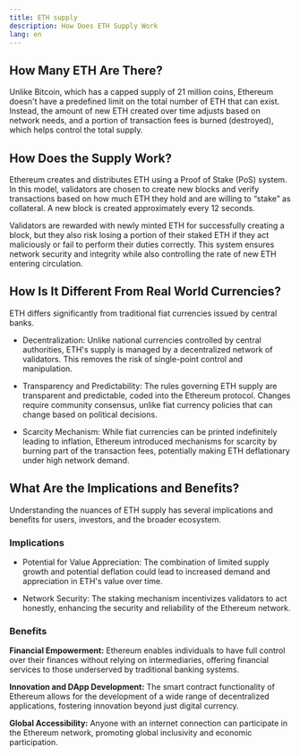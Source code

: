 ```yaml
---
title: ETH supply
description: How Does ETH Supply Work
lang: en
---
```


## How Many ETH Are There?
Unlike Bitcoin, which has a capped supply of 21 million coins, Ethereum doesn't have a predefined limit on the total number of ETH that can exist. Instead, the amount of new ETH created over time adjusts based on network needs, and a portion of transaction fees is burned (destroyed), which helps control the total supply.


## How Does the Supply Work?
Ethereum creates and distributes ETH using a Proof of Stake (PoS) system. In this model, validators are chosen to create new blocks and verify transactions based on how much ETH they hold and are willing to “stake” as collateral. A new block is created approximately every 12 seconds.

Validators are rewarded with newly minted ETH for successfully creating a block, but they also risk losing a portion of their staked ETH if they act maliciously or fail to perform their duties correctly. This system ensures network security and integrity while also controlling the rate of new ETH entering circulation.

## How Is It Different From Real World Currencies?
ETH differs significantly from traditional fiat currencies issued by central banks. 

- Decentralization: Unlike national currencies controlled by central authorities, ETH's supply is managed by a decentralized network of validators. This removes the risk of single-point control and manipulation.

- Transparency and Predictability: The rules governing ETH supply are transparent and predictable, coded into the Ethereum protocol. Changes require community consensus, unlike fiat currency policies that can change based on political decisions.

- Scarcity Mechanism: While fiat currencies can be printed indefinitely leading to inflation, Ethereum introduced mechanisms for scarcity by burning part of the transaction fees, potentially making ETH deflationary under high network demand.

## What Are the Implications and Benefits?
Understanding the nuances of ETH supply has several implications and benefits for users, investors, and the broader ecosystem.

### Implications
- Potential for Value Appreciation: The combination of limited supply growth and potential deflation could lead to increased demand and appreciation in ETH's value over time.

- Network Security: The staking mechanism incentivizes validators to act honestly, enhancing the security and reliability of the Ethereum network.

### Benefits
**Financial Empowerment:**
Ethereum enables individuals to have full control over their finances without relying on intermediaries, offering financial services to those underserved by traditional banking systems.

**Innovation and DApp Development:**
The smart contract functionality of Ethereum allows for the development of a wide range of decentralized applications, fostering innovation beyond just digital currency.

**Global Accessibility:**
Anyone with an internet connection can participate in the Ethereum network, promoting global inclusivity and economic participation.
